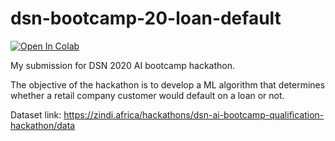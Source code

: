 # dsn-bootcamp-20-loan-default
[![Open In Colab](https://colab.research.google.com/assets/colab-badge.svg)](https://colab.research.google.com/github.com/alliwene/dsn-bootcamp-20-loan-default/blob/main/loan.ipynb)

 
My submission for DSN 2020 AI bootcamp hackathon.

The objective of the hackathon is to develop a ML algorithm that determines whether a retail company customer would default on a loan or not.

Dataset link: https://zindi.africa/hackathons/dsn-ai-bootcamp-qualification-hackathon/data 